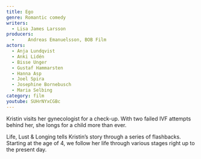 ```yaml
---
title: Ego
genre: Romantic comedy
writers:
  - Lisa James Larsson
producers:
  - 	Andreas Emanuelsson, BOB Film
actors:
  - Anja Lundqvist
  - Anki Lidén
  - Bisse Unger
  - Gustaf Hammarsten
  - Hanna Asp
  - Joel Spira
  - Josephine Bornebusch
  - Maria Selbing
category: film
youtube: SUHrNYxCGBc
---
```

Kristin visits her gynecologist for a check-up. With two failed IVF attempts behind her, she longs for a child more than ever.

Life, Lust & Longing tells Kristin’s story through a series of flashbacks. Starting at the age of 4, we follow her life through various stages right up to the present day.
